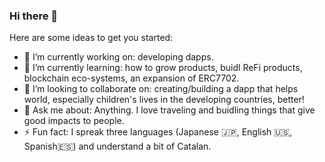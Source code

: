 ### Hi there 👋

Here are some ideas to get you started:

- 🔭 I’m currently working on: developing dapps.
- 🌱 I’m currently learning: how to grow products, buidl ReFi products, blockchain eco-systems, an expansion of ERC7702.
- 👯 I’m looking to collaborate on: creating/building a dapp that helps world, especially children's lives in the developing countries, better!
- 💬 Ask me about: Anything. I love traveling and buidling things that give good impacts to people.
- ⚡ Fun fact: I spreak three languages (Japanese 🇯🇵, English 🇺🇸, Spanish🇪🇸) and understand a bit of Catalan.

